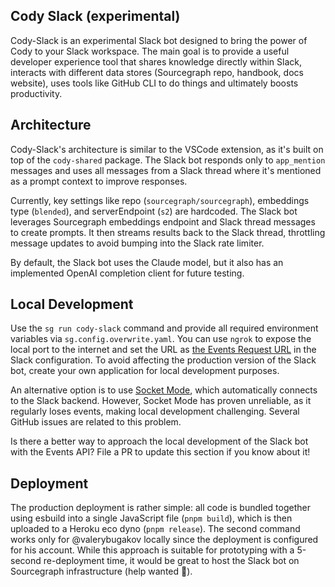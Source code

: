 ## Cody Slack (experimental)

Cody-Slack is an experimental Slack bot designed to bring the power of Cody to your Slack workspace. The main goal is to provide a useful developer experience tool that shares knowledge directly within Slack, interacts with different data stores (Sourcegraph repo, handbook, docs website), uses tools like GitHub CLI to do things and ultimately boosts productivity.

## Architecture

Cody-Slack's architecture is similar to the VSCode extension, as it's built on top of the `cody-shared` package. The Slack bot responds only to `app_mention` messages and uses all messages from a Slack thread where it's mentioned as a prompt context to improve responses.

Currently, key settings like repo (`sourcegraph/sourcegraph`), embeddings type (`blended`), and serverEndpoint (`s2`) are hardcoded. The Slack bot leverages Sourcegraph embeddings endpoint and Slack thread messages to create prompts. It then streams results back to the Slack thread, throttling message updates to avoid bumping into the Slack rate limiter.

By default, the Slack bot uses the Claude model, but it also has an implemented OpenAI completion client for future testing.

## Local Development

Use the `sg run cody-slack` command and provide all required environment variables via `sg.config.overwrite.yaml`. You can use `ngrok` to expose the local port to the internet and set the URL as [the Events Request URL](https://api.slack.com/apis/connections/events-api#request-urls) in the Slack configuration. To avoid affecting the production version of the Slack bot, create your own application for local development purposes.

An alternative option is to use [Socket Mode](https://api.slack.com/apis/connections/socket), which automatically connects to the Slack backend. However, Socket Mode has proven unreliable, as it regularly loses events, making local development challenging. Several GitHub issues are related to this problem.

Is there a better way to approach the local development of the Slack bot with the Events API? File a PR to update this section if you know about it!

## Deployment

The production deployment is rather simple: all code is bundled together using esbuild into a single JavaScript file (`pnpm build`), which is then uploaded to a Heroku eco dyno (`pnpm release`). The second command works only for @valerybugakov locally since the deployment is configured for his account. While this approach is suitable for prototyping with a 5-second re-deployment time, it would be great to host the Slack bot on Sourcegraph infrastructure (help wanted 👋).
